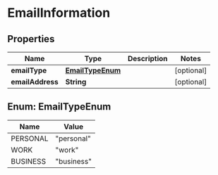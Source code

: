 

# EmailInformation


## Properties

| Name | Type | Description | Notes |
|------------ | ------------- | ------------- | -------------|
|**emailType** | [**EmailTypeEnum**](#EmailTypeEnum) |  |  [optional] |
|**emailAddress** | **String** |  |  [optional] |



## Enum: EmailTypeEnum

| Name | Value |
|---- | -----|
| PERSONAL | &quot;personal&quot; |
| WORK | &quot;work&quot; |
| BUSINESS | &quot;business&quot; |



